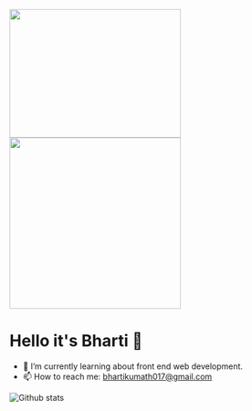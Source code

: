 <img src="https://media.giphy.com/media/RbDKaczqWovIugyJmW/giphy.gif" height ="225" width="300"><img src = "https://media1.tenor.com/images/6c000080b2a5c1775fd3a0f75ae40bb7/tenor.gif?itemid=21308149" width ="300">
# Hello it's Bharti 👋


- 🌱 I’m currently learning about front end web development.
- 📫 How to reach me: bhartikumath017@gmail.com

![Github stats](https://github-readme-stats.vercel.app/api?username=Bharti-kumath&theme=radical)
